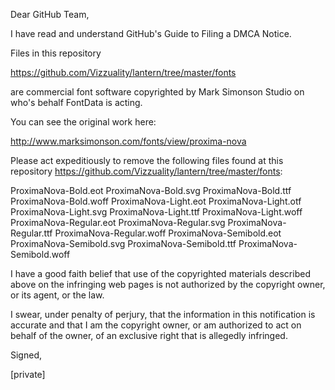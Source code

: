 Dear GitHub Team,

I have read and understand GitHub's Guide to Filing a DMCA Notice.

Files in this repository

https://github.com/Vizzuality/lantern/tree/master/fonts

are commercial font software copyrighted by Mark Simonson Studio on
who's behalf FontData is acting.

You can see the original work here:

http://www.marksimonson.com/fonts/view/proxima-nova

Please act expeditiously to remove the following files found at this
repository https://github.com/Vizzuality/lantern/tree/master/fonts:

ProximaNova-Bold.eot
ProximaNova-Bold.svg
ProximaNova-Bold.ttf
ProximaNova-Bold.woff
ProximaNova-Light.eot
ProximaNova-Light.otf
ProximaNova-Light.svg
ProximaNova-Light.ttf
ProximaNova-Light.woff
ProximaNova-Regular.eot
ProximaNova-Regular.svg
ProximaNova-Regular.ttf
ProximaNova-Regular.woff
ProximaNova-Semibold.eot
ProximaNova-Semibold.svg
ProximaNova-Semibold.ttf
ProximaNova-Semibold.woff

I have a good faith belief that use of the copyrighted materials
described above on the infringing web pages is not authorized by the
copyright owner, or its agent, or the law.

I swear, under penalty of perjury, that the information in this
notification is accurate and that I am the copyright owner, or am
authorized to act on behalf of the owner, of an exclusive right that is
allegedly infringed.

Signed,

[private]
